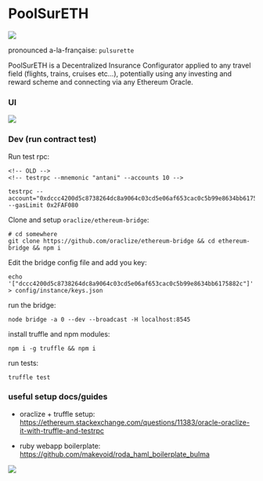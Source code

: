 # PoolSurETH

![](http://mkvphoto.s3.amazonaws.com/tmp/poolsureth-logo-small-1b.png)

pronounced a-la-française: `pulsurette`


PoolSurETH is a Decentralized Insurance Configurator applied to any travel field (flights, trains, cruises etc...), potentially using any investing and reward scheme and connecting via any Ethereum Oracle.


### UI

![](http://mkvphoto.s3.amazonaws.com/tmp/poolsureth1.png)




### Dev (run contract test)

Run test rpc:

    <!-- OLD -->
    <!-- testrpc --mnemonic "antani" --accounts 10 -->

    testrpc --account="0xdccc4200d5c8738264dc8a9064c03cd5e06af653cac0c5b99e8634bb6175882c,0x1337000000000000000000000" --gasLimit 0x2FAF080


Clone and setup `oraclize/ethereum-bridge`:

    # cd somewhere
    git clone https://github.com/oraclize/ethereum-bridge && cd ethereum-bridge && npm i

Edit the bridge config file and add you key:

    echo '["dccc4200d5c8738264dc8a9064c03cd5e06af653cac0c5b99e8634bb6175882c"]' > config/instance/keys.json

run the bridge:

    node bridge -a 0 --dev --broadcast -H localhost:8545

<!-- node bridge -a 0 --dev -->
<!--

if the deterministic OAR doesn't works you need to specify it manually

get your OAR from the bridge's output and add it to the test:

    OAR = OraclizeAddrResolverI(0x...);
 -->

install truffle and npm modules:

    npm i -g truffle && npm i

run tests:

    truffle test


### useful setup docs/guides

- oraclize + truffle setup: https://ethereum.stackexchange.com/questions/11383/oracle-oraclize-it-with-truffle-and-testrpc

- ruby webapp boilerplate: https://github.com/makevoid/roda_haml_boilerplate_bulma



![](http://mkvphoto.s3.amazonaws.com/tmp/poolsureth2.png)
